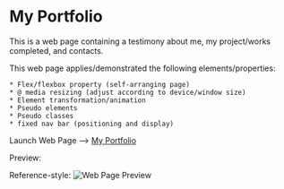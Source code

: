 # My Portfolio

This is a web page containing a testimony about me, my project/works completed, and contacts.  

This web page applies/demonstrated the following elements/properties:

    * Flex/flexbox property (self-arranging page)
    * @ media resizing (adjust according to device/window size)
    * Element transformation/animation
    * Pseudo elements 
    * Pseudo classes 
    * fixed nav bar (positioning and display)


Launch Web Page --> [My Portfolio](https://eugene32.github.io/My-Portfolio/)

Preview:

Reference-style: 
![Web Page Preview][logo]

[logo]: https://github.com/Eugene32/My-Portfolio/blob/1ae82c9e1229eebe068090f286987dec21abfbd2/demo.png "PREVIEW"